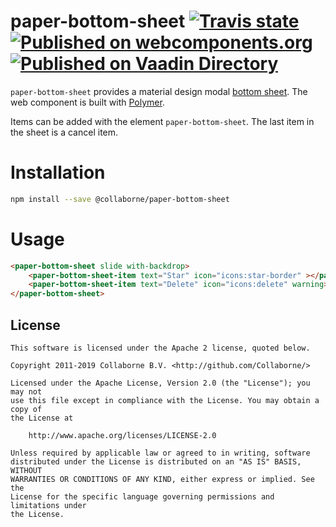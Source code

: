 paper-bottom-sheet [![Travis state](https://travis-ci.org/Collaborne/paper-bottom-sheet.svg?branch=master)](https://travis-ci.org/Collaborne/paper-bottom-sheet) [![Published on webcomponents.org](https://img.shields.io/badge/webcomponents.org-published-blue.svg)](https://www.webcomponents.org/element/Collaborne/paper-bottom-sheet)  
[![Published on Vaadin Directory](https://img.shields.io/badge/Vaadin%20Directory-published-00b4f0.svg)](https://vaadin.com/directory/component/Collabornepaper-bottom-sheet)
=========

`paper-bottom-sheet` provides a material design modal [bottom sheet](https://www.google.com/design/spec/components/bottom-sheets.html). The web component is built with [Polymer](https://www.polymer-project.org).

Items can be added with the element `paper-bottom-sheet`. The last item in the sheet is a cancel item.

# Installation

```bash
npm install --save @collaborne/paper-bottom-sheet
```

# Usage

```html
<paper-bottom-sheet slide with-backdrop>
    <paper-bottom-sheet-item text="Star" icon="icons:star-border" ></paper-bottom-sheet-item>
    <paper-bottom-sheet-item text="Delete" icon="icons:delete" warning></paper-bottom-sheet-item>
</paper-bottom-sheet>
```

## License

    This software is licensed under the Apache 2 license, quoted below.

    Copyright 2011-2019 Collaborne B.V. <http://github.com/Collaborne/>

    Licensed under the Apache License, Version 2.0 (the "License"); you may not
    use this file except in compliance with the License. You may obtain a copy of
    the License at

        http://www.apache.org/licenses/LICENSE-2.0

    Unless required by applicable law or agreed to in writing, software
    distributed under the License is distributed on an "AS IS" BASIS, WITHOUT
    WARRANTIES OR CONDITIONS OF ANY KIND, either express or implied. See the
    License for the specific language governing permissions and limitations under
    the License.
